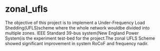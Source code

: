 # zonal_ufls


The objective of this project is to implement a Under-Frequency Load Shedding(UFLS)scheme where the whole network wouldbe divided into multiple zones.
IEEE Standard 39-bus system(New England Power System)is the experiment test-bed for the project.The zonal UFLS Scheme showed significant improvement in system RoCoF and frequency nadir.
